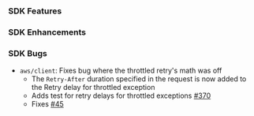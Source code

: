 ### SDK Features

### SDK Enhancements

### SDK Bugs
* `aws/client`: Fixes bug where the throttled retry's math was off 
    * The `Retry-After` duration specified in the request is now added to the Retry delay for throttled exception
    * Adds test for retry delays for throttled exceptions [#370](https://github.com/aws/aws-sdk-go/pull/370)
    * Fixes [#45](https://github.com/aws/aws-sdk-go/issues/45)

